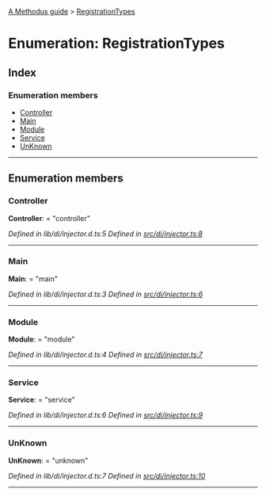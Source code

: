 [A Methodus guide](../README.md) > [RegistrationTypes](../enums/registrationtypes.md)

# Enumeration: RegistrationTypes

## Index

### Enumeration members

* [Controller](registrationtypes.md#controller)
* [Main](registrationtypes.md#main)
* [Module](registrationtypes.md#module)
* [Service](registrationtypes.md#service)
* [UnKnown](registrationtypes.md#unknown)

---

## Enumeration members

<a id="controller"></a>

###  Controller

**Controller**:  = "controller"

*Defined in lib/di/injector.d.ts:5*
*Defined in [src/di/injector.ts:8](https://github.com/nodulusteam/methodus.dev/blob/3c34c71/src/di/injector.ts#L8)*

___
<a id="main"></a>

###  Main

**Main**:  = "main"

*Defined in lib/di/injector.d.ts:3*
*Defined in [src/di/injector.ts:6](https://github.com/nodulusteam/methodus.dev/blob/3c34c71/src/di/injector.ts#L6)*

___
<a id="module"></a>

###  Module

**Module**:  = "module"

*Defined in lib/di/injector.d.ts:4*
*Defined in [src/di/injector.ts:7](https://github.com/nodulusteam/methodus.dev/blob/3c34c71/src/di/injector.ts#L7)*

___
<a id="service"></a>

###  Service

**Service**:  = "service"

*Defined in lib/di/injector.d.ts:6*
*Defined in [src/di/injector.ts:9](https://github.com/nodulusteam/methodus.dev/blob/3c34c71/src/di/injector.ts#L9)*

___
<a id="unknown"></a>

###  UnKnown

**UnKnown**:  = "unknown"

*Defined in lib/di/injector.d.ts:7*
*Defined in [src/di/injector.ts:10](https://github.com/nodulusteam/methodus.dev/blob/3c34c71/src/di/injector.ts#L10)*

___

